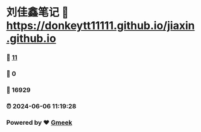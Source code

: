 # 刘佳鑫笔记 :link: https://donkeytt11111.github.io/jiaxin.github.io 
### :page_facing_up: [11](https://donkeytt11111.github.io/jiaxin.github.io/tag.html) 
### :speech_balloon: 0 
### :hibiscus: 16929 
### :alarm_clock: 2024-06-06 11:19:28 
### Powered by :heart: [Gmeek](https://github.com/Meekdai/Gmeek)
